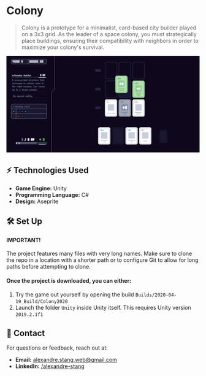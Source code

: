 # Colony

> Colony is a prototype for a minimalist, card-based city builder played on a 3x3 grid. As the leader of a space colony,
> you must strategically place buildings, ensuring their compatibility with neighbors in order to maximize your colony's survival.

![Home page](/og-image.png)

## ⚡ Technologies Used

- **Game Engine:** Unity
- **Programming Language:** C#
- **Design:** Aseprite

## 🛠 Set Up

#### IMPORTANT!

The project features many files with very long names. Make sure to clone the repo in a location with a shorter path or
to configure Git to allow for long paths before attempting to clone.

#### Once the project is downloaded, you can either:

1. Try the game out yourself by opening the build `Builds/2020-04-19_Build/Colony2020`
2. Launch the folder `Unity` inside Unity itself. This requires Unity version `2019.2.1f1`

## 📩 Contact

For questions or feedback, reach out at:

- **Email:** alexandre.stang.web@gmail.com
- **LinkedIn:** [/alexandre-stang](https://www.linkedin.com/in/alexandre-stang-163208a7/)